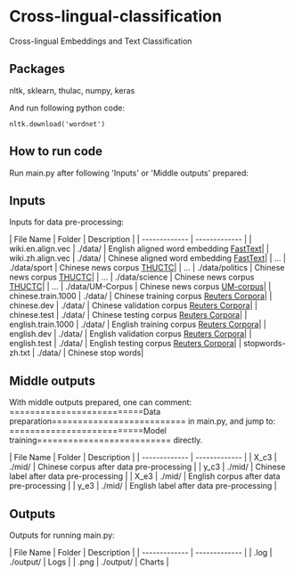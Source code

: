 # Cross-lingual-classification
Cross-lingual Embeddings and Text Classification

## Packages
nltk, sklearn, thulac, numpy, keras

And run following python code:
```
nltk.download('wordnet')
```

## How to run code
Run main.py after following 'Inputs' or 'Middle outputs' prepared:

## Inputs
Inputs for data pre-processing:

| File Name  | Folder | Description |
| ------------- | ------------- |
| wiki.en.align.vec  | ./data/  | English aligned word embedding [FastText](https://fasttext.cc/docs/en/aligned-vectors.html)|
| wiki.zh.align.vec  | ./data/  | Chinese aligned word embedding [FastText](https://fasttext.cc/docs/en/aligned-vectors.html)|
| ... | ./data/sport  | Chinese news corpus [THUCTC](http://thuctc.thunlp.org/)|
| ... | ./data/politics  | Chinese news corpus [THUCTC](http://thuctc.thunlp.org/)|
| ... | ./data/science  | Chinese news corpus [THUCTC](http://thuctc.thunlp.org/)|
| ... | ./data/UM-Corpus  | Chinese news corpus [UM-corpus](http://nlp2ct.cis.umac.mo/um-corpus/)|
| chinese.train.1000 | ./data/  | Chinese training corpus [Reuters Corpora](https://trec.nist.gov/data/reuters/reuters.html)|
| chinese.dev | ./data/  | Chinese validation corpus [Reuters Corpora](https://trec.nist.gov/data/reuters/reuters.html)|
| chinese.test | ./data/  | Chinese testing corpus [Reuters Corpora](https://trec.nist.gov/data/reuters/reuters.html)|
| english.train.1000 | ./data/  | English training corpus [Reuters Corpora](https://trec.nist.gov/data/reuters/reuters.html)|
| english.dev | ./data/  | English validation corpus [Reuters Corpora](https://trec.nist.gov/data/reuters/reuters.html)|
| english.test | ./data/  | English testing corpus [Reuters Corpora](https://trec.nist.gov/data/reuters/reuters.html)|
| stopwords-zh.txt | ./data/  | Chinese stop words|

## Middle outputs
With middle outputs prepared, one can comment:
==========================Data preparation==========================
in main.py, and jump to:
==========================Model training==========================
directly.

| File Name  | Folder | Description |
| ------------- | ------------- |
| X_c3  | ./mid/  | Chinese corpus after data pre-processing |
| y_c3  | ./mid/  | Chinese label after data pre-processing |
| X_e3  | ./mid/  | English corpus after data pre-processing |
| y_e3  | ./mid/  | English label after data pre-processing |

## Outputs
Outputs for running main.py:

| File Name  | Folder | Description |
| ------------- | ------------- |
| .log  | ./output/  | Logs |
| .png  | ./output/  | Charts |
